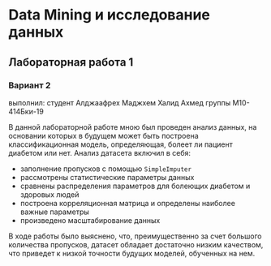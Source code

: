 # Data Mining и исследование данных
## Лабораторная работа 1
### Вариант 2

выполнил: студент Алджаафрех Маджхем Халид Ахмед
группы М10-414Бки-19 

В данной лабораторной работе мною был проведен анализ данных, на основании которых в будущем может быть построена классификационная модель, определяющая, болеет ли пациент диабетом или нет. Анализ датасета включил в себя:
 - заполнение пропусков с помощью ```SimpleImputer```
 - рассмотрены статистические параметры данных
 - сравнены распределения параметров для болеющих диабетом и здоровых людей
 - построена корреляционная матрица и определены наиболее важные параметры
 - произведено масштабирование данных

В ходе работы было выяснено, что, преимущественно за счет большого количества пропусков, датасет обладает достаточно низким качеством, что приведет к низкой точности будущих моделей, обученных на нем.